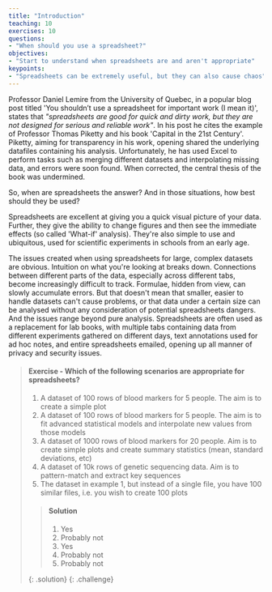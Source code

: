 ```yaml
---
title: "Introduction"
teaching: 10
exercises: 10
questions:
- "When should you use a spreadsheet?"
objectives:
- "Start to understand when spreadsheets are and aren't appropriate"
keypoints:
- "Spreadsheets can be extremely useful, but they can also cause chaos"
---
```


Professor Daniel Lemire from the University of Quebec, in a popular blog post titled 'You shouldn’t use a spreadsheet for important work (I mean it)', 
states that *"spreadsheets are good for quick and dirty work, but they are not designed for serious and reliable work"*. In his post he cites the
example of Professor Thomas Piketty and his book 'Capital in the 21st Century'. Piketty, aiming for transparency in his work, opening shared the 
underlying datafiles containing his analysis. Unfortunately, he has used Excel to perform tasks such as merging different datasets and interpolating
missing data, and errors were soon found. When corrected, the central thesis of the book was undermined.

So, when are spreadsheets the answer? And in those situations, how best should they be used?

Spreadsheets are excellent at giving you a quick visual picture of your data. Further, they give the ability to change figures and then see the 
immediate effects (so called 'What-if' analysis). They're also simple to use and ubiquitous, used for scientific experiments in schools from an early
age.

The issues created when using spreadsheets for large, complex datasets are obvious. Intuition on what you're looking at breaks down. Connections
between different parts of the data, especially across different tabs, become increasingly difficult to track. Formulae, hidden from view, can
slowly accumulate errors. But that doesn't mean that smaller, easier to handle datasets can't cause problems, or that data under a certain size can
be analysed without any consideration of potential spreadsheets dangers. And the issues range beyond pure analysis. Spreadsheets are often used
as a replacement for lab books, with multiple tabs containing data from different experiments gathered on different days, text annotations used for
ad hoc notes, and entire spreadsheets emailed, opening up all manner of privacy and security issues.

> #### Exercise - Which of the following scenarios are appropriate for spreadsheets?
> 
> 1. A dataset of 100 rows of blood markers for 5 people. The aim is to create a simple plot
> 2. A dataset of 100 rows of blood markers for 5 people. The aim is to fit advanced statistical models and interpolate new values from those models
> 3. A dataset of 1000 rows of blood markers for 20 people. Aim is to create simple plots and create summary statistics (mean, standard deviations, etc)
> 4. A dataset of 10k rows of genetic sequencing data. Aim is to pattern-match and extract key sequences
> 5. The dataset in example 1, but instead of a single file, you have 100 similar files, i.e. you wish to create 100 plots
> 
> > #### Solution
> > 1. Yes
> > 2. Probably not
> > 3. Yes
> > 4. Probably not
> > 5. Probably not
> > 
> {: .solution}
{: .challenge}
